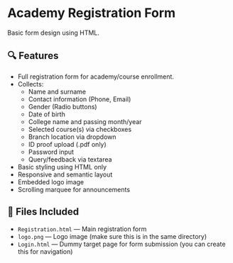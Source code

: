 # Academy Registration Form
Basic form design using HTML.

## 🔍 Features

- Full registration form for academy/course enrollment.
- Collects:
  - Name and surname
  - Contact information (Phone, Email)
  - Gender (Radio buttons)
  - Date of birth
  - College name and passing month/year
  - Selected course(s) via checkboxes
  - Branch location via dropdown
  - ID proof upload (.pdf only)
  - Password input
  - Query/feedback via textarea
- Basic styling using HTML only
- Responsive and semantic layout
- Embedded logo image
- Scrolling marquee for announcements

## 📁 Files Included

- `Registration.html` — Main registration form
- `logo.png` — Logo image (make sure this is in the same directory)
- `Login.html` — Dummy target page for form submission (you can create this for navigation)

